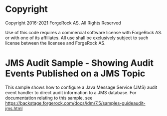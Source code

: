 Copyright
=============
Copyright 2016-2021 ForgeRock AS. All Rights Reserved

Use of this code requires a commercial software license with ForgeRock AS.
or with one of its affiliates. All use shall be exclusively subject
to such license between the licensee and ForgeRock AS.

# JMS Audit Sample - Showing Audit Events Published on a JMS Topic

This sample shows how to configure a Java Message Service (JMS) audit event handler to
direct audit information to a JMS database. For documentation relating to this sample, see
https://backstage.forgerock.com/docs/idm/7.5/samples-guideaudit-jms.html
